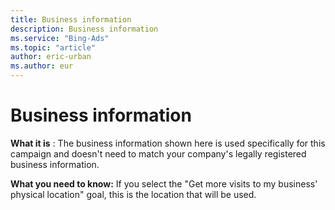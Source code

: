 ```yaml
---
title: Business information
description: Business information
ms.service: "Bing-Ads"
ms.topic: "article"
author: eric-urban
ms.author: eur
---
```


# Business information

**What it is** : The business information shown here is used specifically for this campaign and doesn't need to match your company's legally registered business information.

**What you need to know:**  If you select the "Get more visits to my business' physical location" goal, this is the location that will be used.


